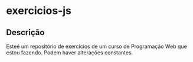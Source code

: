 # exercicios-js
## Descrição
Esteé um repositório de exercícios de um curso de Programação Web que estou fazendo. Podem haver alterações constantes.
